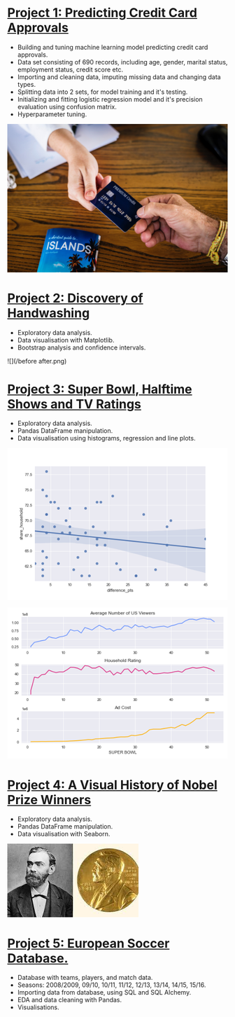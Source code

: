 # [Project 1: Predicting Credit Card Approvals](https://github.com/Cinda85/Predicting-Credit-Card-Approvals)

 - Building and tuning machine learning model predicting credit card approvals.
 - Data set consisting of 690 records, including age, gender, marital status, employment status, credit score etc.
 - Importing and cleaning data, imputing missing data and changing data types.
 - Splitting data into 2 sets, for model training and it's testing.
 - Initializing and fitting logistic regression model and it's precision evaluation using confusion matrix.
 - Hyperparameter tuning.

![](/credit_card.jpg)


# [Project 2: Discovery of Handwashing](https://github.com/Cinda85/Dr.-Semmelweis-and-the-Discovery-of-Handwashing)
- Exploratory data analysis.
- Data visualisation with Matplotlib.
- Bootstrap analysis and confidence intervals.

![](/before after.png)


# [Project 3: Super Bowl, Halftime Shows and TV Ratings](https://github.com/Cinda85/Super-Bowl)
- Exploratory data analysis.
- Pandas DataFrame manipulation.
- Data visualisation using histograms, regression and line plots.

![](/HouseholdsPtsDifference.png) 

![](/SuperbowlSubplots.png)


# [Project 4: A Visual History of Nobel Prize Winners](https://github.com/Cinda85/A-Visual-History-Of-Nobel-Price-Winners)
- Exploratory data analysis.
- Pandas DataFrame manipulation.
- Data visualisation with Seaborn.


![](/Nobel.jpg)


# [Project 5: European Soccer Database.](https://github.com/Cinda85/European-Soccer/tree/main)
- Database with teams, players, and match data.
- Seasons: 2008/2009, 09/10, 10/11, 11/12, 12/13, 13/14, 14/15, 15/16.
- Importing data from database, using SQL and SQL Alchemy.
- EDA and data cleaning with Pandas.
- Visualisations.
